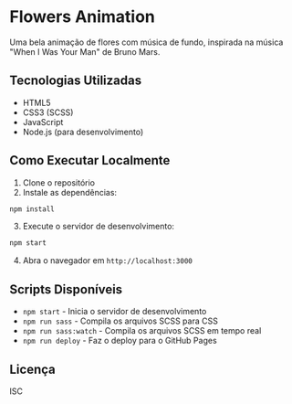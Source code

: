 # Flowers Animation

Uma bela animação de flores com música de fundo, inspirada na música "When I Was Your Man" de Bruno Mars.

## Tecnologias Utilizadas

- HTML5
- CSS3 (SCSS)
- JavaScript
- Node.js (para desenvolvimento)

## Como Executar Localmente

1. Clone o repositório
2. Instale as dependências:
```bash
npm install
```
3. Execute o servidor de desenvolvimento:
```bash
npm start
```
4. Abra o navegador em `http://localhost:3000`

## Scripts Disponíveis

- `npm start` - Inicia o servidor de desenvolvimento
- `npm run sass` - Compila os arquivos SCSS para CSS
- `npm run sass:watch` - Compila os arquivos SCSS em tempo real
- `npm run deploy` - Faz o deploy para o GitHub Pages

## Licença

ISC 